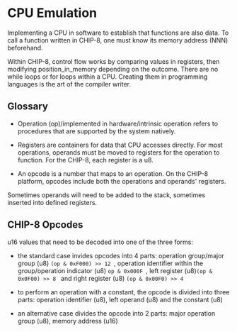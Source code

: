# CPU Emulation

Implementing a CPU in software to establish that functions are also data. To call a function written in CHIP-8, one must know its memory address (NNN) beforehand.

Within CHIP-8, control flow works by comparing values in registers, then modifying position_in_memory depending on the outcome. There are no while loops or for loops within a CPU. Creating them in programming languages is the art of the compiler writer.

## Glossary

- Operation (op)/implemented in hardware/intrinsic operation refers to procedures that are supported by the system natively.

- Registers are containers for data that CPU accesses directly. For most operations, operands must be moved to registers for the operation to function. For the CHIP-8, each register is a u8.

- An opcode is a number that maps to an operation. On the CHIP-8 platform, opcodes include both the operations and operands' registers.

Sometimes operands will need to be added to the stack, sometimes inserted into defined registers.

## CHIP-8 Opcodes

u16 values that need to be decoded into one of the three forms:

- the standard case invides opcodes into 4 parts: operation group/major group (u8) `(op & 0xF000) >> 12 `, operation identifier within the group/operation indicator (u8) `op & 0x000F `, left register (u8)`(op & 0x0F00) >> 8 ` and right register (u8) `(op & 0x00F0) >> 4 `

- to perform an operation with a constant, the opcode is divided into three parts: operation identifier (u8), left operand (u8) and the constant (u8)

- an alternative case divides the opcode into 2 parts: major operation group (u8), memory address (u16)
